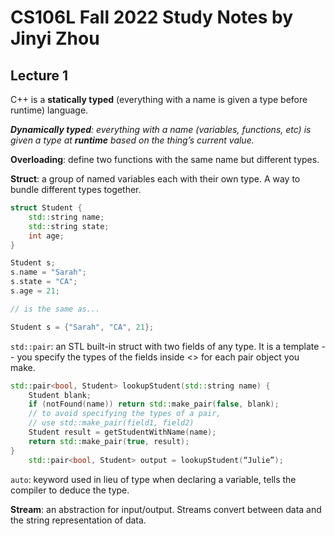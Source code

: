 # CS106L Fall 2022 Study Notes by Jinyi Zhou

## Lecture 1

C++ is a **statically typed** (everything with a name is given a type before runtime) language.

***Dynamically typed**: everything with a name (variables, functions, etc) is given a type at **runtime** based on the thing’s current value.*

**Overloading**: define two functions with the same name but different types.

**Struct**: a group of named variables each with their own type. A way to bundle different types together.

```cpp
struct Student {
    std::string name;
    std::string state;
    int age;
}

Student s;
s.name = "Sarah";
s.state = "CA";
s.age = 21;

// is the same as...

Student s = {"Sarah", "CA", 21};
```

```std::pair```: an STL built-in struct with two
fields of any type. It is a template -- you specify the types of the fields inside <> for each pair object you make.

```cpp
std::pair<bool, Student> lookupStudent(std::string name) {
    Student blank;
    if (notFound(name)) return std::make_pair(false, blank);
    // to avoid specifying the types of a pair,
    // use std::make_pair(field1, field2)
    Student result = getStudentWithName(name);
    return std::make_pair(true, result);
}
    std::pair<bool, Student> output = lookupStudent(“Julie”);
```

```auto```: keyword used in lieu of type when declaring a variable, tells the compiler to deduce the type.

**Stream**: an abstraction for input/output. Streams
convert between data and the string representation of data.